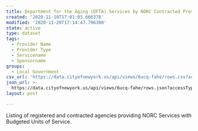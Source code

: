 ```yaml
---
title: Department for the Aging (DFTA) Services by NORC Contracted Providers
created: '2020-11-10T17:01:03.666378'
modified: '2020-11-20T17:14:47.796300'
state: active
type: dataset
tags:
  - Provider Name
  - Provider Type
  - Servicename
  - Sponsorname
groups:
  - Local Government
csv_url: 'https://data.cityofnewyork.us/api/views/6ucq-fahe/rows.csv?accessType=DOWNLOAD'
json_url: >-
  https://data.cityofnewyork.us/api/views/6ucq-fahe/rows.json?accessType=DOWNLOAD
layout: post

---
```

Listing of registered and contracted agencies providing NORC Services with Budgeted Units of Service.

